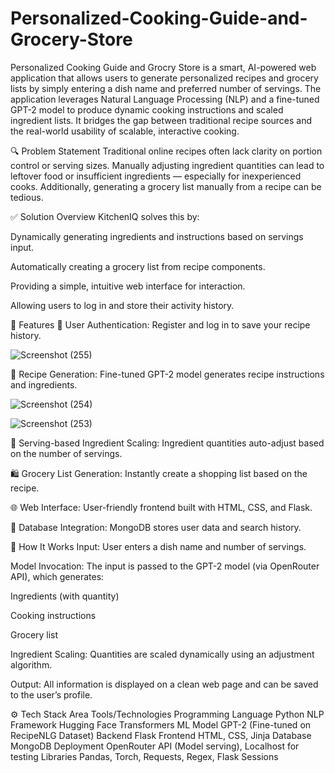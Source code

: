 # Personalized-Cooking-Guide-and-Grocery-Store

Personalized Cooking Guide and Grocry Store is a smart, AI-powered web application that allows users to generate personalized recipes and grocery lists by simply entering a dish name and preferred number of servings. The application leverages Natural Language Processing (NLP) and a fine-tuned GPT-2 model to produce dynamic cooking instructions and scaled ingredient lists. It bridges the gap between traditional recipe sources and the real-world usability of scalable, interactive cooking.

🔍 Problem Statement
Traditional online recipes often lack clarity on portion control or serving sizes. Manually adjusting ingredient quantities can lead to leftover food or insufficient ingredients — especially for inexperienced cooks. Additionally, generating a grocery list manually from a recipe can be tedious.

✅ Solution Overview
KitchenIQ solves this by:

Dynamically generating ingredients and instructions based on servings input.

Automatically creating a grocery list from recipe components.

Providing a simple, intuitive web interface for interaction.

Allowing users to log in and store their activity history.

🚀 Features
🔐 User Authentication: Register and log in to save your recipe history.

![Screenshot (255)](https://github.com/user-attachments/assets/87792e7e-e6e6-41b6-b2cf-caf1658fa478)

🍲 Recipe Generation: Fine-tuned GPT-2 model generates recipe instructions and ingredients.

![Screenshot (254)](https://github.com/user-attachments/assets/a3146b91-c5a7-419b-8ebe-74ad93fdfc51)

![Screenshot (253)](https://github.com/user-attachments/assets/f172d589-4f70-44d6-9e0f-71e249c198fd)

📏 Serving-based Ingredient Scaling: Ingredient quantities auto-adjust based on the number of servings.

🛍️ Grocery List Generation: Instantly create a shopping list based on the recipe.

🌐 Web Interface: User-friendly frontend built with HTML, CSS, and Flask.

💾 Database Integration: MongoDB stores user data and search history.

🧠 How It Works
Input: User enters a dish name and number of servings.

Model Invocation: The input is passed to the GPT-2 model (via OpenRouter API), which generates:

Ingredients (with quantity)

Cooking instructions

Grocery list

Ingredient Scaling: Quantities are scaled dynamically using an adjustment algorithm.

Output: All information is displayed on a clean web page and can be saved to the user’s profile.

⚙️ Tech Stack
Area	                                        Tools/Technologies
Programming Language	                        Python
NLP Framework	                                Hugging Face Transformers
ML Model	                                    GPT-2 (Fine-tuned on RecipeNLG Dataset)
Backend	                                      Flask
Frontend	                                    HTML, CSS, Jinja
Database	                                    MongoDB
Deployment	                                  OpenRouter API (Model serving), Localhost for testing
Libraries	                                     Pandas, Torch, Requests, Regex, Flask Sessions

